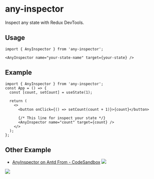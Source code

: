 # any-inspector

Inspect any state with Redux DevTools.

## Usage

```tsx
import { AnyInspector } from 'any-inspector';

<AnyInspector name="your-state-name" target={your-state} />
```

## Example

```tsx
import { AnyInspector } from 'any-inspector';
const App = () => {
  const [count, setCount] = useState(1);

  return (
    <>
      <button onClick={() => setCount(count + 1)}>{count}</button>

      {/* This line for inspect your state */}
      <AnyInspector name="count" target={count} />
    </>
  );
};
```

## Other Example

- [AnyInspector on Antd From - CodeSandbox](https://codesandbox.io/s/anyinspector-on-antd-from-13qt0b?file=/index.js)
![](https://user-images.githubusercontent.com/5436704/184058579-3de594e3-27f7-4605-a9c8-d21c220422d3.png)

![](https://user-images.githubusercontent.com/5436704/184058593-255569ce-6a83-4aef-a05a-2e4164b1ec74.png)